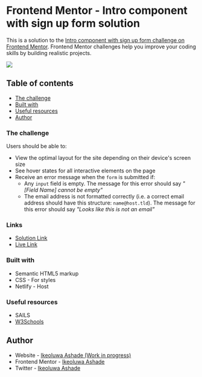 # Frontend Mentor - Intro component with sign up form solution

This is a solution to the [Intro component with sign up form challenge on Frontend Mentor](https://www.frontendmentor.io/challenges/intro-component-with-signup-form-5cf91bd49edda32581d28fd1). Frontend Mentor challenges help you improve your coding skills by building realistic projects. 

![](https://res.cloudinary.com/dz209s6jk/image/upload/f_auto,q_auto,w_475/Challenges/ficuxtmo5kmd5bb8lmws.jpg)

## Table of contents

  - [The challenge](#the-challenge)
  - [Built with](#built-with)
  - [Useful resources](#useful-resources)
- [Author](#author)

### The challenge

Users should be able to:

- View the optimal layout for the site depending on their device's screen size
- See hover states for all interactive elements on the page
- Receive an error message when the `form` is submitted if:
  - Any `input` field is empty. The message for this error should say *"[Field Name] cannot be empty"*
  - The email address is not formatted correctly (i.e. a correct email address should have this structure: `name@host.tld`). The message for this error should say *"Looks like this is not an email"*


### Links

- [Solution Link](https://github.com/IkeoluwaAshade/Frontend-Mentor-Challenges/edit/main/intro-component-with-signup-form-master/my-app/)
- [Live Link](https://iridescent-palmier-589d58.netlify.app/)

### Built with

- Semantic HTML5 markup
- CSS - For styles
- Netlify - Host


### Useful resources

- SAILS
- [W3Schools](https://www.W3schools.com)
  
## Author

- Website - [Ikeoluwa Ashade (Work in progress)](https://ikeoluwaashade-com.vercel.app/)
- Frontend Mentor - [Ikeoluwa Ashade](https://www.frontendmentor.io/profile/@IkeoluwaAshade)
- Twitter - [Ikeoluwa Ashade](https://www.twitter.com/@IkeoluwaAshade)

